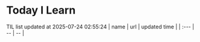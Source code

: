 # Today I Learn 
TIL list updated at 2025-07-24 02:55:24
| name | url | updated time |
| :--- | -- | -- |

